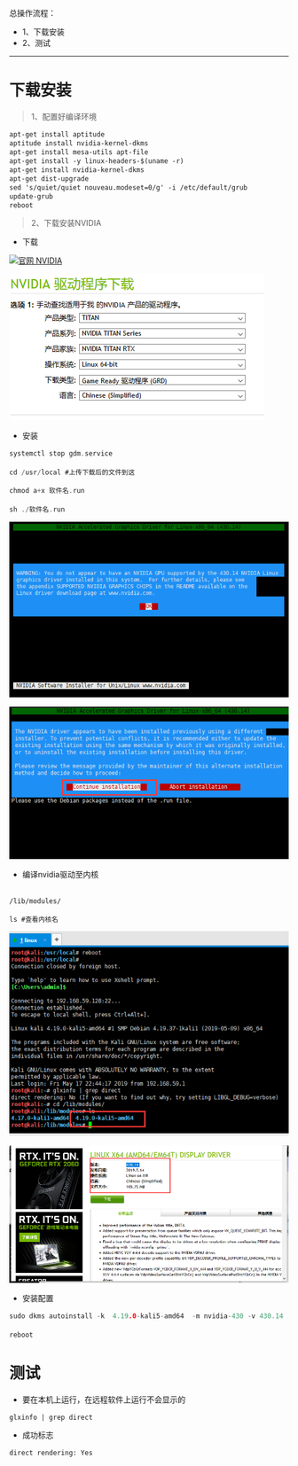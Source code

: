 总操作流程：
- 1、下载安装
- 2、测试

***

# 下载安装

>1、配置好编译环境
```
apt-get install aptitude
aptitude install nvidia-kernel-dkms
apt-get install mesa-utils apt-file
apt-get install -y linux-headers-$(uname -r)
apt-get install nvidia-kernel-dkms
apt-get dist-upgrade
sed 's/quiet/quiet nouveau.modeset=0/g' -i /etc/default/grub
update-grub
reboot
```

>2、下载安装NVIDIA

- 下载

[![](https://img.shields.io/badge/官网-NVIDIA-red.svg "官网 NVIDIA")](https://www.nvidia.cn/Download/index.aspx?lang=cn)

![](image/4-1.png)

- 安装

```c
systemctl stop gdm.service

cd /usr/local #上传下载后的文件到这

chmod a+x 软件名.run

sh ./软件名.run

```

![](image/4-2.png)

![](image/4-3.png)

- 编译nvidia驱动至内核

```

/lib/modules/

ls #查看内核名

```

![](image/4-4.png)

![](image/4-5.png)


- 安装配置

```c
sudo dkms autoinstall -k  4.19.0-kali5-amd64  -m nvidia-430 -v 430.14

reboot
```

# 测试

- 要在本机上运行，在远程软件上运行不会显示的

```
glxinfo | grep direct
```
- 成功标志
```
direct rendering: Yes
```